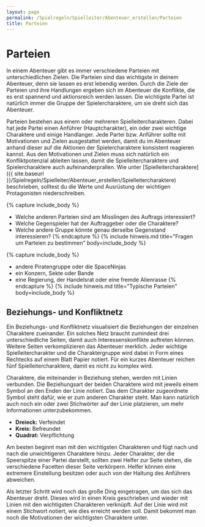 ```yaml
---
layout: page
permalink: /Spielregeln/Spielleiter/Abenteuer_erstellen/Parteien
title: Parteien
---
```


# Parteien

In einem Abenteuer gibt es immer verschiedene Parteien mit unterschiedlichen Zielen. Die Parteien sind das wichtigste in deinem Abenteuer, denn sie lassen es erst lebendig werden. Durch die Ziele der Parteien und ihre Handlungen ergeben sich im Abenteuer die Konflikte, die es erst spannend und aktionsreich werden lassen. Die wichtigste Partei ist natürlich immer die Gruppe der Spielercharaktere, um sie dreht sich das Abenteuer.

Parteien bestehen aus einem oder mehreren Spielleitercharakteren. Dabei hat jede Partei einen Anführer (Hauptcharakter), ein oder zwei wichtige Charaktere und einige Handlanger. Jede Partei bzw. Anführer sollte mit Motivationen und Zielen ausgestattet werden, damit du im Abenteuer anhand dieser auf die Aktionen der Spielercharaktere konsistent reagieren kannst. Aus den Motivationen und Zielen muss sich natürlich ein Konfliktpotenzial ableiten lassen, damit die Spielleitercharaktere und Spielercharaktere auch aufeinanderprallen. Wie unter [Spielleitercharaktere]({{ site.baseurl }}/Spielregeln/Spielleiter/Abenteuer_erstellen/Spielleitercharaktere) beschrieben, solltest du die Werte und Ausrüstung der wichtigen Protagonisten niederschreiben.

{% capture include_body %}

- Welche anderen Parteien sind am Misslingen des Auftrags interessiert?
- Welche Gegenspieler hat der Auftraggeber oder die Charaktere?
- Welche andere Gruppe könnte genau derselbe Gegenstand interessieren?
{% endcapture %}
{% include hinweis.md title="Fragen um Parteien zu bestimmen" body=include_body %}

{% capture include_body %}

- andere Piratengruppe oder die SpaceNinjas
- ein Konzern, Sekte oder Bande
- eine Regierung, der Handelsrat oder eine fremde Alienrasse
{% endcapture %}
{% include hinweis.md title="Typische Parteien" body=include_body %}

## Beziehungs- und Konfliktnetz

Ein Beziehungs- und Konfliktnetz visualisiert die Beziehungen der einzelnen Charaktere zueinander. Ein solches Netz braucht zumindest drei unterschiedliche Seiten, damit auch Interessenskonflikte auftreten können. Weitere Seiten verkomplizieren das Abenteuer merklich. Jeder wichtige Spielleitercharakter und die Charaktergruppe wird dabei in Form eines Rechtecks auf einem Blatt Papier notiert. Für ein kurzes Abenteuer reichen fünf Spielleitercharaktere, damit es nicht zu komplex wird.

Charaktere, die miteinander in Beziehung stehen, werden mit Linien verbunden. Die Beziehungsart der beiden Charaktere wird mit jeweils einem Symbol an den Enden der Linie notiert. Das dem Charakter zugeordnete Symbol steht dafür, wie er zum anderen Charakter steht. Man kann natürlich auch noch ein oder zwei Stichwörter auf der Linie platzieren, um mehr Informationen unterzubekommen.

- **Dreieck:** Verfeindet
- **Kreis:** Befreundet
- **Quadrat:** Verpflichtung

Am besten beginnt man mit den wichtigsten Charakteren und fügt nach und nach die unwichtigeren Charaktere hinzu. Jeder Charakter, der die Speerspitze einer Partei darstellt, sollten zwei Helfer zur Seite stehen, die verschiedene Facetten dieser Seite verkörpern. Helfer können eine extremere Einstellung besitzen oder auch von der Haltung des Anführers abweichen.

Als letzter Schritt wird noch das große Ding eingetragen, um das sich das Abenteuer dreht. Dieses wird in einen Kreis geschrieben und wieder mit Linien mit den wichtigsten Charakteren verknüpft. Auf der Linie wird mit einem Stichwort notiert, wie dies erreicht werden soll. Damit bekommt man noch die Motivationen der wichtigsten Charaktere unter.
